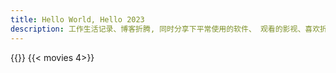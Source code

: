 ```yaml
---
title: Hello World, Hello 2023
description: 工作生活记录、博客折腾, 同时分享下平常使用的软件、 观看的影视、喜欢折腾的物品等~~
---
```

<div class="photo-home img-hide" view-image>
<script src="/js/photo.js"></script>
</div>
{{<memos>}}
{{< movies 4>}}